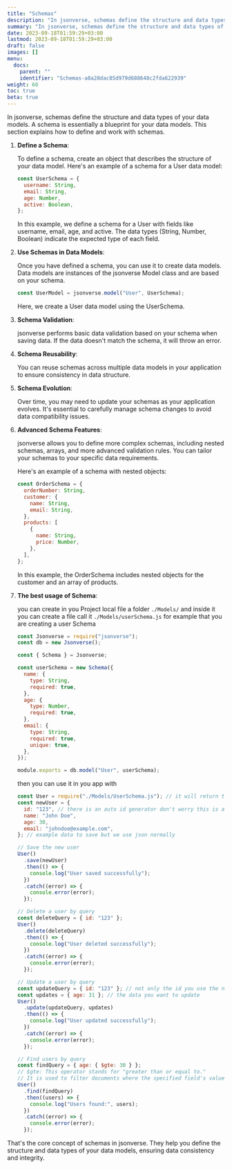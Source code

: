 ```yaml
---
title: "Schemas"
description: "In jsonverse, schemas define the structure and data types of your data models. A schema is essentially a blueprint for your data models. This section explains how to define and work with schemas."
summary: "In jsonverse, schemas define the structure and data types of your data models. A schema is essentially a blueprint for your data models. This section explains how to define and work with schemas."
date: 2023-09-18T01:59:29+03:00
lastmod: 2023-09-18T01:59:29+03:00
draft: false
images: []
menu:
  docs:
    parent: ""
    identifier: "Schemas-a8a28dac85d979d688648c2fda622939"
weight: 60
toc: true
beta: true
---
```


In jsonverse, schemas define the structure and data types of your data models. A schema is essentially a blueprint for your data models. This section explains how to define and work with schemas.

1. **Define a Schema**:

   To define a schema, create an object that describes the structure of your data model. Here's an example of a schema for a User data model:

   ```javascript
   const UserSchema = {
     username: String,
     email: String,
     age: Number,
     active: Boolean,
   };
   ```

   In this example, we define a schema for a User with fields like username, email, age, and active. The data types (String, Number, Boolean) indicate the expected type of each field.

2. **Use Schemas in Data Models**:

   Once you have defined a schema, you can use it to create data models. Data models are instances of the jsonverse Model class and are based on your schema.

   ```javascript
   const UserModel = jsonverse.model("User", UserSchema);
   ```

   Here, we create a User data model using the UserSchema.

3. **Schema Validation**:

   jsonverse performs basic data validation based on your schema when saving data. If the data doesn't match the schema, it will throw an error.

4. **Schema Reusability**:

   You can reuse schemas across multiple data models in your application to ensure consistency in data structure.

5. **Schema Evolution**:

   Over time, you may need to update your schemas as your application evolves. It's essential to carefully manage schema changes to avoid data compatibility issues.

6. **Advanced Schema Features**:

   jsonverse allows you to define more complex schemas, including nested schemas, arrays, and more advanced validation rules. You can tailor your schemas to your specific data requirements.

   Here's an example of a schema with nested objects:

   ```javascript
   const OrderSchema = {
     orderNumber: String,
     customer: {
       name: String,
       email: String,
     },
     products: [
       {
         name: String,
         price: Number,
       },
     ],
   };
   ```

   In this example, the OrderSchema includes nested objects for the customer and an array of products.

7. **The best usage of Schema**:

   you can create in you Project local file a folder `./Models/` and inside it you can create a file call it `./Models/userSchema.js` for example that you are creating a user Schema

   ```javascript
   const Jsonverse = require("jsonverse");
   const db = new Jsonverse();
   
   const { Schema } = Jsonverse;
   
   const userSchema = new Schema({
     name: {
       type: String,
       required: true,
     },
     age: {
       type: Number,
       required: true,
     },
     email: {
       type: String,
       required: true,
       unique: true,
     },
   });
   
   module.exports = db.model("User", userSchema);
   ```

   then you can use it in you app with

   ```javascript
   const User = require("./Models/UserSchema.js"); // it will return the "db.model("User", userSchema)"
   const newUser = {
     id: "123", // there is an auto id generator don't worry this is an example // or you can set a custom id by setting that id: what you want
     name: "John Doe",
     age: 30,
     email: "johndoe@example.com",
   }; // example data to save but we use json normally
   
   // Save the new user
   User()
     .save(newUser)
     .then(() => {
       console.log("User saved successfully");
     })
     .catch((error) => {
       console.error(error);
     });
   
   // Delete a user by query
   const deleteQuery = { id: "123" };
   User()
     .delete(deleteQuery)
     .then(() => {
       console.log("User deleted successfully");
     })
     .catch((error) => {
       console.error(error);
     });
   
   // Update a user by query
   const updateQuery = { id: "123" }; // not only the id you use the name or any query like { name: ''John Doe }
   const updates = { age: 31 }; // the data you want to update
   User()
     .update(updateQuery, updates)
     .then(() => {
       console.log("User updated successfully");
     })
     .catch((error) => {
       console.error(error);
     });
   
   // Find users by query
   const findQuery = { age: { $gte: 30 } };
   // $gte: This operator stands for "greater than or equal to."
   // It is used to filter documents where the specified field's value is greater than or equal to the specified value
   User()
     .find(findQuery)
     .then((users) => {
       console.log("Users found:", users);
     })
     .catch((error) => {
       console.error(error);
     });
   ```

That's the core concept of schemas in jsonverse. They help you define the structure and data types of your data models, ensuring data consistency and integrity.
